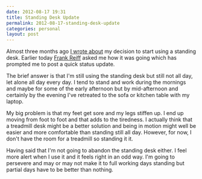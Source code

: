 ```yaml
---
date: 2012-08-17 19:31
title: Standing Desk Update
permalink: 2012-08-17-standing-desk-update
categories: personal
layout: post
---
```


Almost three months ago [I wrote about](http://swwritings.com/post/2012-05-28-standing-desk) my decision to start using a standing desk. Earlier today [Frank Reiff](https://twitter.com/frankreiff) asked me how it was going which has prompted me to post a quick status update.

The brief answer is that I'm still using the standing desk but still not all day, let alone all day every day. I tend to stand and work during the mornings and maybe for some of the early afternoon but by mid-afternoon and certainly by the evening I've retreated to the sofa or kitchen table with my laptop.

My big problem is that my feet get sore and my legs stiffen up. I end up moving from foot to foot and that adds to the tiredness. I actually think that a treadmill desk might be a better solution and being in motion might well be easier and more comfortable than standing still all day. However, for now, I don't have the room for a treadmill so standing it it.

Having said that I'm not going to abandon the standing desk either. I feel more alert when I use it and it feels right in an odd way. I'm going to persevere and may or may not make it to full working days standing but partial days have to be better than nothing.
